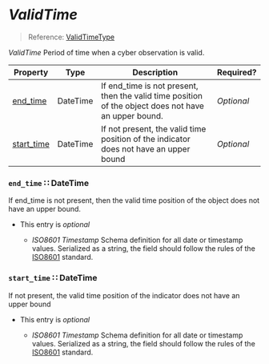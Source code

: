 <a id="map9"></a>
# *ValidTime*

> Reference: [ValidTimeType](http://stixproject.github.io/data-model/1.2/indicator/ValidTimeType/)

*ValidTime* Period of time when a cyber observation is valid.

| Property | Type | Description | Required? |
| -------- | ---- | ----------- | --------- |
|[end_time](#end_time-datetime)|DateTime|If end_time is not present, then the valid time position of the object does not have an upper bound.|_Optional_|
|[start_time](#start_time-datetime)|DateTime|If not present, the valid time position of the indicator does not have an upper bound|_Optional_|


<a id="end_time-datetime"></a>
### `end_time` ∷ DateTime

If end_time is not present, then the valid time position of the object does not have an upper bound.

* This entry is _optional_


  * *ISO8601 Timestamp* Schema definition for all date or timestamp values.  Serialized as a string, the field should follow the rules of the [ISO8601](https://en.wikipedia.org/wiki/ISO_8601) standard.

<a id="start_time-datetime"></a>
### `start_time` ∷ DateTime

If not present, the valid time position of the indicator does not have an upper bound

* This entry is _optional_


  * *ISO8601 Timestamp* Schema definition for all date or timestamp values.  Serialized as a string, the field should follow the rules of the [ISO8601](https://en.wikipedia.org/wiki/ISO_8601) standard.
